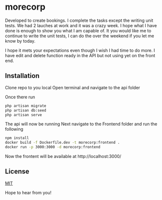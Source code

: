 # morecorp

Developed to create bookings.
I complete the tasks except the writing unit tests. We had 2 lauches at work and it was a crazy week. I hope what I have done is enough to show you what I am capable of. It you would like me to continue to write the unit tests, I can do the over the weekend if you let me know by today.

I hope it mets your expectations even though I wish I had time to do more. I have edit and delete function ready in the API but not using yet on the front end.

## Installation
Clone repo to you local
Open terminal and navigate to the api folder

Once there run

```bash
php artisan migrate
php artisan db:seed
php artisan serve
```
The api will now be running
Next navigate to the Frontend folder and run the following

```bash
npm install
docker build -f Dockerfile.dev -t morecorp:frontend .
docker run -p 3000:3000 -d morecorp:frontend
```

Now the frontent will be available at http://localhost:3000/

## License

[MIT](https://choosealicense.com/licenses/mit/)

Hope to hear from you!

